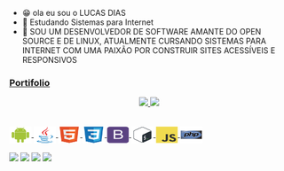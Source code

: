 

- 😁  ola eu sou o LUCAS DIAS
- 🌱  Estudando Sistemas para Internet 
- 🐧  SOU UM DESENVOLVEDOR DE SOFTWARE AMANTE DO OPEN SOURCE E DE LINUX, ATUALMENTE CURSANDO SISTEMAS PARA INTERNET COM UMA PAIXÃO POR CONSTRUIR SITES ACESSÍVEIS E RESPONSIVOS
### [Portifolio](https://lucasdias.netlify.app)


<div align="center">
  <a href="https://github.com/lucasdias87">
  <img height="160em" src="https://github-readme-stats.vercel.app/api?username=lucasdias87&show_icons=true&theme=shades-of-purple&include_all_commits=true&count_private=true"/>
  <img height="160em" src="https://github-readme-stats.vercel.app/api/top-langs/?username=lucasdias87&layout=compact&langs_count=7&theme=shades-of-purple""/>
</div>
<br>
  <div style="display: inline_block"><br>
  <img align="center" alt="Rafa-Js" height="30" width="40" src="https://github.com/lucasdias87/lucasdias87/blob/main/icons-dev/android.svg">
  <img align="center" alt="Rafa-Java" height="30" width="40" src="https://github.com/lucasdias87/lucasdias87/blob/main/icons-dev/java.svg">
  <img align="center" alt="Rafa-HTML" height="30" width="40" src="https://github.com/lucasdias87/lucasdias87/blob/main/icons-dev/html5.svg">
  <img align="center" alt="Rafa-CSS" height="30" width="40" src="https://github.com/lucasdias87/lucasdias87/blob/main/icons-dev/css3.svg">
  <img align="center" alt="Rafa-Js" height="30" width="40" src="https://github.com/lucasdias87/lucasdias87/blob/main/icons-dev/bootstrap.svg">
  <img align="center" alt="Rafa-Python" height="30" width="40" src="https://github.com/lucasdias87/lucasdias87/blob/main/icons-dev/bash.svg">
   <img align="center" alt="Rafa-Python" height="30" width="40" src="https://github.com/lucasdias87/lucasdias87/blob/main/icons-dev/javascript.svg">
   <img align="center" alt="Rafa-Php" height="30" width="40" src="https://github.com/lucasdias87/lucasdias87/blob/main/icons-dev/php.svg">

    
  </div>
 
   
<div> 
  <br></a>
 	<a href="https://www.twitch.tv/sociedadepinguim" target="_blank"><img src="https://img.shields.io/badge/Twitch-9146FF?style=for-the-badge&logo=twitch&logoColor=white" target="_blank"></a>
 <a href="https://discord.gg/cvuzrPD" target="_blank"><img src="https://img.shields.io/badge/Discord-7289DA?style=for-the-badge&logo=discord&logoColor=white" target="_blank"></a> 
  <a href = "mailto:lucas.dias1987lu@gmail.com"><img src="https://img.shields.io/badge/-Gmail-%23333?style=for-the-badge&logo=gmail&logoColor=white" target="_blank"></a>
  <a href="https://www.linkedin.com/in/lucas-dias-352810162/" target="_blank"><img src="https://img.shields.io/badge/-LinkedIn-%230077B5?style=for-the-badge&logo=linkedin&logoColor=white" target="_blank"></a> 
 
 
</div>
 
   
  
  
  

 

  
